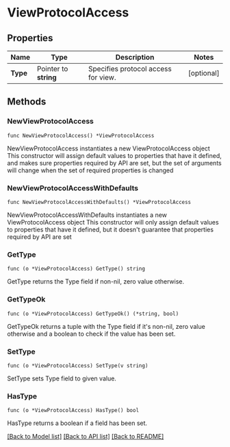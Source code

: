 # ViewProtocolAccess

## Properties

Name | Type | Description | Notes
------------ | ------------- | ------------- | -------------
**Type** | Pointer to **string** | Specifies protocol access for view. | [optional] 

## Methods

### NewViewProtocolAccess

`func NewViewProtocolAccess() *ViewProtocolAccess`

NewViewProtocolAccess instantiates a new ViewProtocolAccess object
This constructor will assign default values to properties that have it defined,
and makes sure properties required by API are set, but the set of arguments
will change when the set of required properties is changed

### NewViewProtocolAccessWithDefaults

`func NewViewProtocolAccessWithDefaults() *ViewProtocolAccess`

NewViewProtocolAccessWithDefaults instantiates a new ViewProtocolAccess object
This constructor will only assign default values to properties that have it defined,
but it doesn't guarantee that properties required by API are set

### GetType

`func (o *ViewProtocolAccess) GetType() string`

GetType returns the Type field if non-nil, zero value otherwise.

### GetTypeOk

`func (o *ViewProtocolAccess) GetTypeOk() (*string, bool)`

GetTypeOk returns a tuple with the Type field if it's non-nil, zero value otherwise
and a boolean to check if the value has been set.

### SetType

`func (o *ViewProtocolAccess) SetType(v string)`

SetType sets Type field to given value.

### HasType

`func (o *ViewProtocolAccess) HasType() bool`

HasType returns a boolean if a field has been set.


[[Back to Model list]](../README.md#documentation-for-models) [[Back to API list]](../README.md#documentation-for-api-endpoints) [[Back to README]](../README.md)


